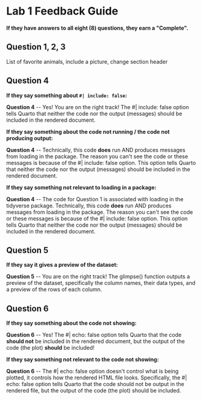 
# Lab 1 Feedback Guide

__If they have answers to all eight (8) questions, they earn a "Complete".__

## Question 1, 2, 3 

List of favorite animals, include a picture, change section header

## Question 4

__If they say something about `#| include: false`:__

**Question 4** -- Yes! You are on the right track! The #| include: false option tells Quarto that neither the code nor the output (messages) should be included in the rendered document. 

__If they say something about the code not running / the code not producing output:__

**Question 4** -- Technically, this code **does** run AND produces messages from loading in the package. The reason you can't see the code or these messages is because of the #| include: false option. This option tells Quarto that neither the code nor the output (messages) should be included in the rendered document. 

__If they say something not relevant to loading in a package:__

**Question 4** -- The code for Question 1 is associated with loading in the tidyverse package. Technically, this code **does** run AND produces messages from loading in the package. The reason you can't see the code or these messages is because of the #| include: false option. This option tells Quarto that neither the code nor the output (messages) should be included in the rendered document. 

## Question 5

__If they say it gives a preview of the dataset:__

**Question 5** -- You are on the right track! The glimpse() function outputs a preview of the dataset, specifically the column names, their data types, and a preview of the rows of each column. 

## Question 6

__If they say something about the code not showing:__

**Question 6** -- Yes! The #| echo: false option tells Quarto that the code **should not** be included in the rendered document, but the output of the code (the plot) **should** be included! 

__If they say something not relevant to the code not showing:__

**Question 6** -- The #| echo: false option doesn't control what is being plotted, it controls how the rendered HTML file looks. Specifically, the #| echo: false option tells Quarto that the code should not be output in the rendered file, but the output of the code (the plot) should be included. 
